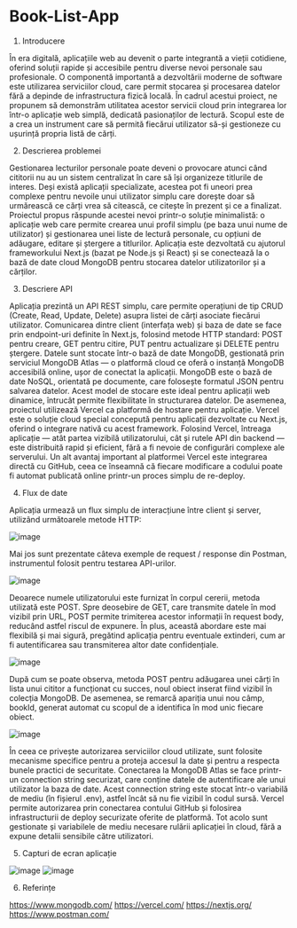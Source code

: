 # Book-List-App

1.	Introducere

În era digitală, aplicațiile web au devenit o parte integrantă a vieții cotidiene, oferind soluții rapide și accesibile pentru diverse nevoi personale sau profesionale. O componentă importantă a dezvoltării moderne de software este utilizarea serviciilor cloud, care permit stocarea și procesarea datelor fără a depinde de infrastructura fizică locală.
În cadrul acestui proiect, ne propunem să demonstrăm utilitatea acestor servicii cloud prin integrarea lor într-o aplicație web simplă, dedicată pasionaților de lectură. Scopul este de a crea un instrument care să permită fiecărui utilizator să-și gestioneze cu ușurință propria listă de cărți.

2. Descrierea problemei

Gestionarea lecturilor personale poate deveni o provocare atunci când cititorii nu au un sistem centralizat în care să își organizeze titlurile de interes. Deși există aplicații specializate, acestea pot fi uneori prea complexe pentru nevoile unui utilizator simplu care dorește doar să urmărească ce cărți vrea să citească, ce citește în prezent și ce a finalizat. Proiectul propus răspunde acestei nevoi printr-o soluție minimalistă: o aplicație web care permite crearea unui profil simplu (pe baza unui nume de utilizator) și gestionarea unei liste de lectură personale, cu opțiuni de adăugare, editare și ștergere a titlurilor.
Aplicația este dezvoltată cu ajutorul frameworkului Next.js (bazat pe Node.js și React) și se conectează la o bază de date cloud MongoDB pentru stocarea datelor utilizatorilor și a cărților.

3.	Descriere API

Aplicația prezintă un API REST simplu, care permite operațiuni de tip CRUD (Create, Read, Update, Delete) asupra listei de cărți asociate fiecărui utilizator. Comunicarea dintre client (interfața web) și baza de date se face prin endpoint-uri definite în Next.js, folosind metode HTTP standard: POST pentru creare, GET pentru citire, PUT pentru actualizare și DELETE pentru ștergere.
Datele sunt stocate într-o bază de date MongoDB, gestionată prin serviciul MongoDB Atlas — o platformă cloud ce oferă o instanță MongoDB accesibilă online, ușor de conectat la aplicații. MongoDB este o bază de date NoSQL, orientată pe documente, care folosește formatul JSON pentru salvarea datelor. Acest model de stocare este ideal pentru aplicații web dinamice, întrucât permite flexibilitate în structurarea datelor. 
De asemenea, proiectul utilizează Vercel ca platformă de hostare pentru aplicație. Vercel este o soluție cloud special concepută pentru aplicații dezvoltate cu Next.js, oferind o integrare nativă cu acest framework. Folosind Vercel, întreaga aplicație — atât partea vizibilă utilizatorului, cât și rutele API din backend — este distribuită rapid și eficient, fără a fi nevoie de configurări complexe ale serverului. Un alt avantaj important al platformei Vercel este integrarea directă cu GitHub, ceea ce înseamnă că fiecare modificare a codului poate fi automat publicată online printr-un proces simplu de re-deploy.

4.	Flux de date

Aplicația urmează un flux simplu de interacțiune între client și server, utilizând următoarele metode HTTP:

![image](https://github.com/user-attachments/assets/2db15ab7-7bdc-4dfd-9465-0f089f0b3f48)

Mai jos sunt prezentate câteva exemple de request / response din Postman, instrumentul folosit pentru testarea API-urilor.

![image](https://github.com/user-attachments/assets/d9bf5e7b-c2c0-4673-bd5d-435ee9939d11)

Deoarece numele utilizatorului este furnizat în corpul cererii, metoda utilizată este POST. Spre deosebire de GET, care transmite datele în mod vizibil prin URL, POST permite trimiterea acestor informații în request body, reducând astfel riscul de expunere. În plus, această abordare este mai flexibilă și mai sigură, pregătind aplicația pentru eventuale extinderi, cum ar fi autentificarea sau transmiterea altor date confidențiale.

![image](https://github.com/user-attachments/assets/28de5f15-3eb2-4bab-a442-5b82b836a846)

După cum se poate observa, metoda POST pentru adăugarea unei cărți în lista unui cititor a funcționat cu succes, noul obiect inserat fiind vizibil în colecția MongoDB. De asemenea, se remarcă apariția unui nou câmp, bookId, generat automat cu scopul de a identifica în mod unic fiecare obiect.

![image](https://github.com/user-attachments/assets/98881e8b-7d27-40b8-af8b-bcce286c5508)

În ceea ce privește autorizarea serviciilor cloud utilizate, sunt folosite mecanisme specifice pentru a proteja accesul la date și pentru a respecta bunele practici de securitate. Conectarea la MongoDB Atlas se face printr-un connection string securizat, care conține datele de autentificare ale unui utilizator la baza de date. Acest connection string este stocat într-o variabilă de mediu (în fișierul .env), astfel încât să nu fie vizibil în codul sursă. 
Vercel permite autorizarea prin conectarea contului GitHub și folosirea infrastructurii de deploy securizate oferite de platformă. Tot acolo sunt gestionate și variabilele de mediu necesare rulării aplicației în cloud, fără a expune detalii sensibile către utilizatori.

5.	Capturi de ecran aplicație

![image](https://github.com/user-attachments/assets/0e163e30-55a4-4e37-8262-8182f95f81f2)
![image](https://github.com/user-attachments/assets/fd633f5a-dd9b-4f73-99ad-b6c3770049d4)

6. Referințe

https://www.mongodb.com/
https://vercel.com/
https://nextjs.org/
https://www.postman.com/



